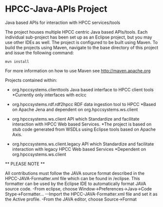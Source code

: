 HPCC-Java-APIs Project
=======================

Java based APIs for interaction with HPCC services/tools

The project houses multiple HPCC centric Java based APIs/tools.
Each individual sub-project has been set up as an Eclipse project, but you may use other IDEs as well.
The project is configured to be built using Maven.  To build the projects using Maven, navigate to the base directory of this project and issue the following command:

`mvn install`

For more information on how to use Maven see http://maven.apache.org


Projects contained within:
- org.hpccsystems.clienttools        Java based interface to HPCC client tools 
                                     *Currently only interfaces with eclcc

- org.hpccsystems.rdf.rdf2hpcc       RDF data ingestion tool to HPCC 
                                     *Based on Apache Jena and dependent on org.hpccsystems.ws.client

- org.hpccsystems.ws.client          API which Standardize and facilitate interaction with HPCC Web based Services.
                                     *The project is based on stub code generated from WSDLs using Eclipse tools based on Apache Axis.

- org.hpccsystems.ws.client.legacy   API which Standardize and facilitate interaction with legacy HPCC Web based Services
                                     *Dependent on org.hpccsystems.ws.client

** PLEASE NOTE **

All contributions must follow the JAVA source format described in the HPCC-JAVA-Formatter.xml file which can be found in /eclipse.
This formatter can be used by the Eclipse IDE to automatically format JAVA source code.
-From eclipse, choose Window->Preferences->Java->Code Stype->Formatter...
--Import the HPCC-JAVA-Formatter.xml file and set it as the Active profile.
-From the JAVA editor, choose Source->Format

